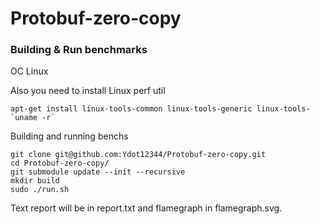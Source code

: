 # Protobuf-zero-copy
### Building & Run benchmarks
OC Linux

Also you need to install Linux perf util
```
apt-get install linux-tools-common linux-tools-generic linux-tools-`uname -r`
```

Building and running benchs
```
git clone git@github.com:Ydot12344/Protobuf-zero-copy.git
cd Protobuf-zero-copy/
git submodule update --init --recursive
mkdir build
sudo ./run.sh
```

Text report will be in report.txt and flamegraph in flamegraph.svg.
